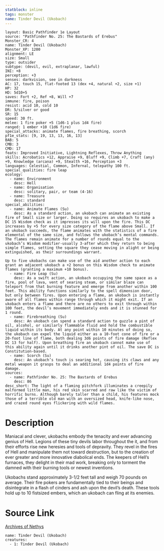 ```yaml
---
statblock: inline
tags: monster
name: Tinder Devil (Ukobach)
---
```

```statblock
layout: Basic Pathfinder 1e Layout
source: "Pathfinder No. 25: The Bastards of Erebus"
Monster_CR: 4
name: Tinder Devil (Ukobach)
Monster_XP: 1200
alignment: LE
size: Small
type: outsider
subtype: (devil, evil, extraplanar, lawful)
INI: +8
perception: +3
senses: darkvision, see in darkness
AC: 17, touch 15, flat-footed 13 (dex +4, natural +2, size +1)
HP: 32
HD: 5d10+5
saves: Fort +2, Ref +8, Will +7
immune: fire, poison
resist: acid 10, cold 10
DR: 5/silver or good
SR: 15
speed: 30 ft.
melee: 1 fire poker +5 (1d6-1 plus 1d4 fire)
ranged: 1 ember +10 (1d6 fire)
special_attacks: animate flames, fire breathing, scorch
pf1e_stats: [9, 19, 13, 13, 16, 13]
BAB: 5
CMB: 3
CMD: 17
feats: Improved Initiative, Lightning Reflexes, Throw Anything
skills: Acrobatics +12, Appraise +9, Bluff +9, Climb +7, Craft (any) +9, Knowledge (arcana) +9, Stealth +16, Perception +3
languages: Celestial, Common, Infernal, telepathy 100 ft.
special_qualities: fire leap
ecology:
  - name: Environment
    desc: Hell
  - name: Organisation
    desc: solitary, pair, or team (4-16)
  - name: Treasure
    desc: standard
special_abilities:
  - name: Animate Flames (Su)
    desc: As a standard action, an ukobach can animate an existing fire of Small size or larger. Doing so requires an ukobach to make a DC 15 Wisdom check as it impresses its will upon the fire. This DC increases by +5 for every size category of the flame above Small. If an ukobach succeeds, the flame animates with the statistics of a fire elemental of the same size, and follows the ukobach’s mental commands. The flames remain animate for a number of rounds equal to the ukobach’s Wisdom modifier-usually 3-after which they return to being simple flames, setting the square they cease moving in alight or being extinguished, as their surroundings warrant.

Up to five ukobachs can make use of the aid another action to each grant an adjacent ukobach a +2 bonus on this Wisdom check to animate flames (granting a maximum +10 bonus).
  - name: Fire Leap (Su)
    desc: As a swift action, an ukobach occupying the same space as a fire, pool of lava, vent of searing steam, or similar blaze can teleport from that burning feature and emerge from another within 100 feet. This ability functions similarly to the spell dimension door, but only between fires. Upon entering a flame, an ukobach is instantly aware of all flames within range through which it might exit. If an ukobach enters a flame and there are no others to exit through within 100 feet, the devil’s movement immediately ends and it is stunned for 1 round.
  - name: Firebreathing (Su)
    desc: An ukobach can spend a standard action to guzzle a pint of oil, alcohol, or similarly flammable fluid and hold the combustible liquid within its body. At any point within 10 minutes of doing so, the ukobach can expel the liquid either as a 10-foot cone of fire or a 20-foot line of flame, both dealing 3d6 points of fire damage (Reflex DC 13 for half). Upon breathing fire an ukobach cannot make use of this ability again until it drinks another pint of oil. The save DC is Constitution-based.
  - name: Scorch (Su)
    desc: An ukobach’s touch is searing hot, causing its claws and any metal weapon it grasps to deal an additional 1d4 points of fire damage.
sources:
  - name: Pathfinder No. 25: The Bastards of Erebus
    desc: 86
desc_short: The light of a flaming pitchfork illuminates a creepily malformed little man, his red skin scarred and raw like the victim of horrific burns. Although barely taller than a child, his features mock those of a terrible old man with an oversized head, knife-like nose, and crazed round eyes flickering with wild flames.
```
# Description
Maniacal and clever, ukobachs embody the tenacity and ever advancing genius of Hell. Legions of these tiny devils labor throughout the it, and from their efforts rise new heresies and tools of depravity. They revel in the fires of Hell and manipulate them not toward destruction, but to the creation of ever greater and more innovative diabolical ends. The keepers of Hell’s furnaces, they delight in their mad work, breaking only to torment the damned with their burning tools or newest inventions.

Ukobachs stand approximately 3-1/2 feet tall and weigh 70 pounds on average. Their fire pokers are fundamentally tied to their beings and disintegrate in a flash of cinders and ash upon the devil’s death. These tools hold up to 10 fistsized embers, which an ukobach can fling at its enemies.
# Source Link
[Archives of Nethys](https://aonprd.com/MonsterDisplay.aspx?ItemName=Tinder%20Devil%20(Ukobach))
```encounter-table
name: Tinder Devil (Ukobach)
creatures:
  - 1: Tinder Devil (Ukobach)
```
